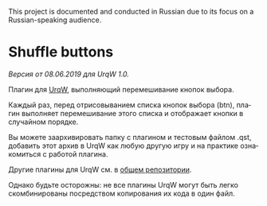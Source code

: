 This project is documented and conducted in Russian
due to its focus on a Russian-speaking audience.

<div lang="ru">

# Shuffle buttons

*Версия от 08.06.2019 для UrqW 1.0.*

Плагин для [UrqW](https://github.com/urqw/UrqW),
выполняющий перемешивание кнопок выбора.

Каждый раз, перед отрисовыванием списка кнопок выбора (btn),
плагин выполняет перемешивание этого списка и
отображает кнопки в случайном порядке.

Вы можете заархивировать папку с плагином и тестовым файлом .qst,
добавить этот архив в UrqW как любую другую игру
и на практике ознакомиться с работой плагина.

Другие плагины для UrqW см. в
[общем репозитории](https://github.com/urqw/plugins).

Однако будьте осторожны: не все плагины UrqW могут быть легко скомбинированы
посредством копирования их кода в один файл.

</div>